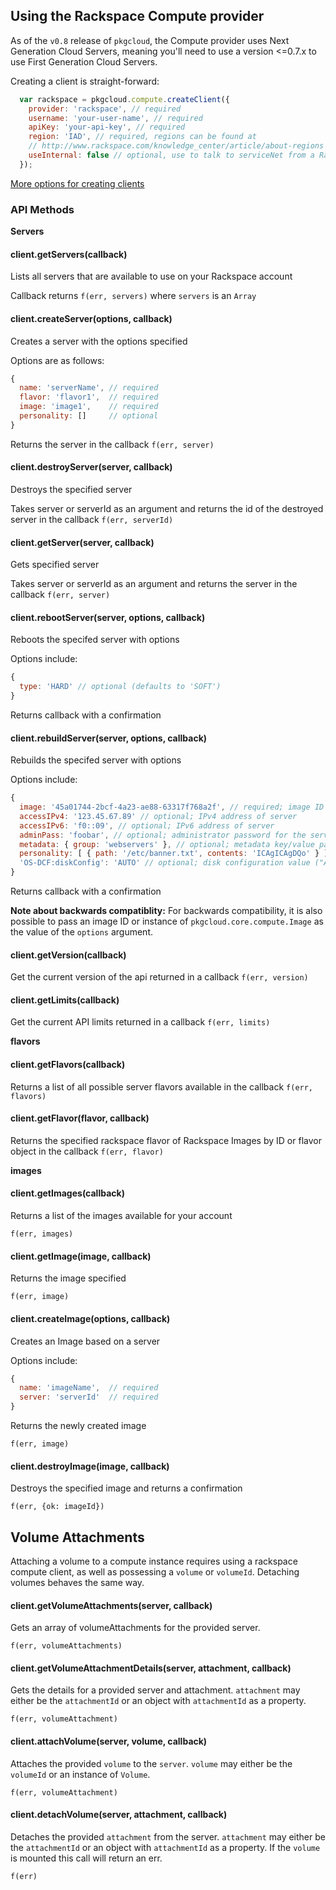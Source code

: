 ## Using the Rackspace Compute provider

As of the `v0.8` release of `pkgcloud`, the Compute provider uses Next Generation Cloud Servers, meaning you'll need to use a version <=0.7.x to use First Generation Cloud Servers.

Creating a client is straight-forward:

``` js
  var rackspace = pkgcloud.compute.createClient({
    provider: 'rackspace', // required
    username: 'your-user-name', // required
    apiKey: 'your-api-key', // required
    region: 'IAD', // required, regions can be found at
    // http://www.rackspace.com/knowledge_center/article/about-regions
    useInternal: false // optional, use to talk to serviceNet from a Rackspace machine
  });
```

[More options for creating clients](README.md)

### API Methods

**Servers**

#### client.getServers(callback)
Lists all servers that are available to use on your Rackspace account

Callback returns `f(err, servers)` where `servers` is an `Array`

#### client.createServer(options, callback)
Creates a server with the options specified

Options are as follows:

```js
{
  name: 'serverName', // required
  flavor: 'flavor1',  // required
  image: 'image1',    // required
  personality: []     // optional
}
```
Returns the server in the callback `f(err, server)`

#### client.destroyServer(server, callback)
Destroys the specified server

Takes server or serverId as an argument  and returns the id of the destroyed server in the callback `f(err, serverId)`

#### client.getServer(server, callback)
Gets specified server

Takes server or serverId as an argument and returns the server in the callback
`f(err, server)`

#### client.rebootServer(server, options, callback)
Reboots the specifed server with options

Options include:

```js
{
  type: 'HARD' // optional (defaults to 'SOFT')
}
```
Returns callback with a confirmation

#### client.rebuildServer(server, options, callback)
Rebuilds the specifed server with options

Options include:

```js
{
  image: '45a01744-2bcf-4a23-ae88-63317f768a2f', // required; image ID or instance of pkgcloud.core.compute.Image
  accessIPv4: '123.45.67.89' // optional; IPv4 address of server
  accessIPv6: 'f0::09', // optional; IPv6 address of server
  adminPass: 'foobar', // optional; administrator password for the server
  metadata: { group: 'webservers' }, // optional; metadata key/value pairs
  personality: [ { path: '/etc/banner.txt', contents: 'ICAgICAgDQo' } ], // optional; personality files - path and contents
  'OS-DCF:diskConfig': 'AUTO' // optional; disk configuration value ("AUTO" | "MANUAL")  
}
```
Returns callback with a confirmation

**Note about backwards compatiblity:**
For backwards compatibility, it is also possible to pass an image ID or instance of `pkgcloud.core.compute.Image` as the value of the `options` argument.

#### client.getVersion(callback)

Get the current version of the api returned in a callback `f(err, version)`

#### client.getLimits(callback)

Get the current API limits returned in a callback `f(err, limits)`

**flavors**

#### client.getFlavors(callback)

Returns a list of all possible server flavors available in the callback `f(err,
flavors)`

#### client.getFlavor(flavor, callback)
Returns the specified rackspace flavor of Rackspace Images by ID or flavor
object in the callback `f(err, flavor)`

**images**

#### client.getImages(callback)
Returns a list of the images available for your account

`f(err, images)`

#### client.getImage(image, callback)
Returns the image specified

`f(err, image)`

#### client.createImage(options, callback)
Creates an Image based on a server

Options include:

```js
{
  name: 'imageName',  // required
  server: 'serverId'  // required
}
```

Returns the newly created image

`f(err, image)`

#### client.destroyImage(image, callback)
Destroys the specified image and returns a confirmation

`f(err, {ok: imageId})`

## Volume Attachments

Attaching a volume to a compute instance requires using a rackspace compute client, as well as possessing a `volume` or `volumeId`. Detaching volumes behaves the same way.

#### client.getVolumeAttachments(server, callback)

Gets an array of volumeAttachments for the provided server.

`f(err, volumeAttachments)`

#### client.getVolumeAttachmentDetails(server, attachment, callback)

Gets the details for a provided server and attachment. `attachment` may either be the `attachmentId` or an object with `attachmentId` as a property.

`f(err, volumeAttachment)`

#### client.attachVolume(server, volume, callback)

Attaches the provided `volume` to the `server`. `volume` may either be the `volumeId` or an instance of `Volume`.

`f(err, volumeAttachment)`

#### client.detachVolume(server, attachment, callback)

Detaches the provided `attachment` from the server. `attachment` may either be the `attachmentId` or an object with `attachmentId` as a property. If the `volume` is mounted this call will return an err.

`f(err)`